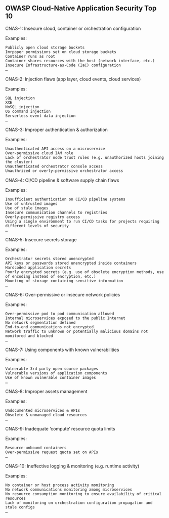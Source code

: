 ## OWASP Cloud-Native Application Security Top 10

CNAS-1: Insecure cloud, container or orchestration configuration

Examples:

    Publicly open cloud storage buckets
    Imrpoper permissions set on cloud storage buckets
    Container runs as root
    Container shares resources with the host (network interface, etc.)
    Insecure Infrastructure-as-Code (IaC) configuration
    …

CNAS-2: Injection flaws (app layer, cloud events, cloud services)

Examples:

    SQL injection
    XXE
    NoSQL injection
    OS command injection
    Serverless event data injection
    …

CNAS-3: Improper authentication & authorization

Examples:

    Unauthenticated API access on a microservice
    Over-permissive cloud IAM role
    Lack of orchestrator node trust rules (e.g. unauthorized hosts joining the cluster)
    Unauthenticated orchestrator console access
    Unauthrized or overly-permissive orchestrator access

CNAS-4: CI/CD pipeline & software supply chain flaws

Examples:

    Insufficient authentication on CI/CD pipeline systems
    Use of untrusted images
    Use of stale images
    Insecure communication channels to registries
    Overly-permissive registry access
    Using a single environment to run CI/CD tasks for projects requiring different levels of security
    …

CNAS-5: Insecure secrets storage

Examples:

    Orchestrator secrets stored unencrypted
    API keys or passwords stored unencrypted inside containers
    Hardcoded application secrets
    Poorly encrypted secrets (e.g. use of obsolete encryption methods, use of encoding instead of encryption, etc.)
    Mounting of storage containing sensitive information
    …

CNAS-6: Over-permissive or insecure network policies

Examples:

    Over-permissive pod to pod communication allowed
    Internal microservices exposed to the public Internet
    No network segmentation defined
    End-to-end communications not encrypted
    Network traffic to unknown or potentially malicious domains not monitored and blocked
    …

CNAS-7: Using components with known vulnerabilities

Examples:

    Vulnerable 3rd party open source packages
    Vulnerable versions of application components
    Use of known vulnerable container images
    …

CNAS-8: Improper assets management

Examples:

    Undocumented microservices & APIs
    Obsolete & unmanaged cloud resources
    …

CNAS-9: Inadequate ‘compute’ resource quota limits

Examples:

    Resource-unbound containers
    Over-permissive request quota set on APIs
    …

CNAS-10: Ineffective logging & monitoring (e.g. runtime activity)

Examples:

    No container or host process activity monitoring
    No network communications monitoring among microservices
    No resource consumption monitoring to ensure availability of critical resources
    Lack of monitoring on orchestration configuration propagation and stale configs
    …
